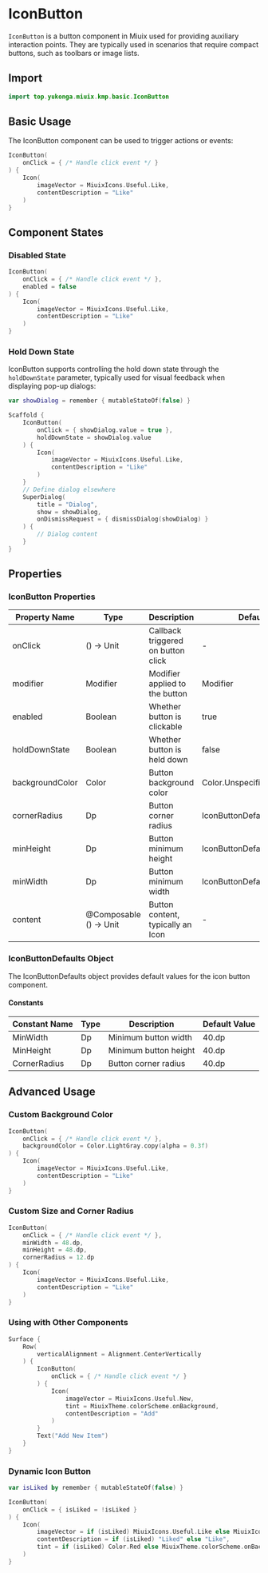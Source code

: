 # IconButton

`IconButton` is a button component in Miuix used for providing auxiliary interaction points. They are typically used in scenarios that require compact buttons, such as toolbars or image lists.

## Import

```kotlin
import top.yukonga.miuix.kmp.basic.IconButton
```

## Basic Usage

The IconButton component can be used to trigger actions or events:

```kotlin
IconButton(
    onClick = { /* Handle click event */ }
) {
    Icon(
        imageVector = MiuixIcons.Useful.Like,
        contentDescription = "Like"
    )
}
```

## Component States

### Disabled State

```kotlin
IconButton(
    onClick = { /* Handle click event */ },
    enabled = false
) {
    Icon(
        imageVector = MiuixIcons.Useful.Like,
        contentDescription = "Like"
    )
}
```

### Hold Down State

IconButton supports controlling the hold down state through the `holdDownState` parameter, typically used for visual feedback when displaying pop-up dialogs:

```kotlin
var showDialog = remember { mutableStateOf(false) }

Scaffold {
    IconButton(
        onClick = { showDialog.value = true },
        holdDownState = showDialog.value
    ) {
        Icon(
            imageVector = MiuixIcons.Useful.Like,
            contentDescription = "Like"
        )
    }
    // Define dialog elsewhere
    SuperDialog(
        title = "Dialog",
        show = showDialog,
        onDismissRequest = { dismissDialog(showDialog) }
    ) {
        // Dialog content
    }
}
```

## Properties

### IconButton Properties

| Property Name   | Type                   | Description                        | Default Value                   | Required |
| --------------- | ---------------------- | ---------------------------------- | ------------------------------- | -------- |
| onClick         | () -> Unit             | Callback triggered on button click | -                               | Yes      |
| modifier        | Modifier               | Modifier applied to the button     | Modifier                        | No       |
| enabled         | Boolean                | Whether button is clickable        | true                            | No       |
| holdDownState   | Boolean                | Whether button is held down        | false                           | No       |
| backgroundColor | Color                  | Button background color            | Color.Unspecified               | No       |
| cornerRadius    | Dp                     | Button corner radius               | IconButtonDefaults.CornerRadius | No       |
| minHeight       | Dp                     | Button minimum height              | IconButtonDefaults.MinHeight    | No       |
| minWidth        | Dp                     | Button minimum width               | IconButtonDefaults.MinWidth     | No       |
| content         | @Composable () -> Unit | Button content, typically an Icon  | -                               | Yes      |

### IconButtonDefaults Object

The IconButtonDefaults object provides default values for the icon button component.

#### Constants

| Constant Name | Type | Description           | Default Value |
| ------------- | ---- | --------------------- | ------------- |
| MinWidth      | Dp   | Minimum button width  | 40.dp         |
| MinHeight     | Dp   | Minimum button height | 40.dp         |
| CornerRadius  | Dp   | Button corner radius  | 40.dp         |

## Advanced Usage

### Custom Background Color

```kotlin
IconButton(
    onClick = { /* Handle click event */ },
    backgroundColor = Color.LightGray.copy(alpha = 0.3f)
) {
    Icon(
        imageVector = MiuixIcons.Useful.Like,
        contentDescription = "Like"
    )
}
```

### Custom Size and Corner Radius

```kotlin
IconButton(
    onClick = { /* Handle click event */ },
    minWidth = 48.dp,
    minHeight = 48.dp,
    cornerRadius = 12.dp
) {
    Icon(
        imageVector = MiuixIcons.Useful.Like,
        contentDescription = "Like"
    )
}
```

### Using with Other Components

```kotlin
Surface {
    Row(
        verticalAlignment = Alignment.CenterVertically
    ) {
        IconButton(
            onClick = { /* Handle click event */ }
        ) {
            Icon(
                imageVector = MiuixIcons.Useful.New,
                tint = MiuixTheme.colorScheme.onBackground,
                contentDescription = "Add"
            )
        }
        Text("Add New Item")
    }
}
```

### Dynamic Icon Button

```kotlin
var isLiked by remember { mutableStateOf(false) }

IconButton(
    onClick = { isLiked = !isLiked }
) {
    Icon(
        imageVector = if (isLiked) MiuixIcons.Useful.Like else MiuixIcons.Useful.Unlike,
        contentDescription = if (isLiked) "Liked" else "Like",
        tint = if (isLiked) Color.Red else MiuixTheme.colorScheme.onBackground
    )
}
```

